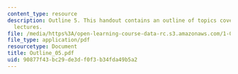 ```yaml
---
content_type: resource
description: Outline 5. This handout contains an outline of topics covered in course
  lectures.
file: /media/https%3A/open-learning-course-data-rc.s3.amazonaws.com/1-054-mechanics-and-design-of-concrete-structures-spring-2004/90877f43bc29de3df0f3b34fda49b5a2_Outline_05.pdf
file_type: application/pdf
resourcetype: Document
title: Outline_05.pdf
uid: 90877f43-bc29-de3d-f0f3-b34fda49b5a2
---
```


